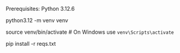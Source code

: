 Prerequisites: Python 3.12.6

python3.12 -m venv venv

source venv/bin/activate  # On Windows use `venv\Scripts\activate`

pip install -r reqs.txt
